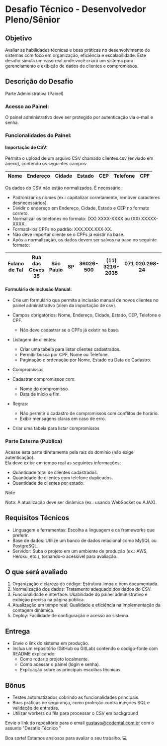 # Desafio Técnico - Desenvolvedor Pleno/Sênior

## Objetivo


Avaliar as habilidades técnicas e boas práticas no desenvolvimento de sistemas com foco em organização, eficiência e escalabilidade. Este desafio simula um caso real onde você criará um sistema para gerenciamento e exibição de dados de clientes e compromissos.


## Descrição do Desafio

Parte Administrativa (Painel)

### Acesso ao Painel:
O painel administrativo deve ser protegido por autenticação via e-mail e senha.

### Funcionalidades do Painel:

#### Importação de CSV:
Permita o upload de um arquivo CSV chamado clientes.csv (enviado em anexo), contendo os seguintes campos:

| Nome | Endereço | Cidade | Estado | CEP |  Telefone | CPF |
| ------------- | ---------------- | --------- | -- | --------- | --------------- | -------------- |
  
Os dados do CSV não estão normalizados. É necessário:

- Padronizar os nomes (ex.: capitalizar corretamente, remover caracteres desnecessários).
- Dividir o endereço em Endereço, Cidade, Estado e CEP no formato correto.
- Normalizar os telefones no formato: (XX) XXXX-XXXX ou (XX) XXXXX-XXXX.
- Formatá-los CPFs no padrão: XXX.XXX.XXX-XX.
- Não deve importar cliente se o CPFs já existir na base.
- Após a normalização, os dados devem ser salvos na base no seguinte formato:

| Fulano de Tal | Rua das Coves 35 | São Paulo | SP | 36026-500 |  (11) 3216-2035 | 071.020.298-24 |
| ------------- | ---------------- | --------- | -- | --------- | --------------- | -------------- |

#### Formulário de Inclusão Manual:
- Crie um formulário que permita a inclusão manual de novos clientes no painel administrativo (além da importação de csv).
- Campos obrigatórios: Nome, Endereço, Cidade, Estado, CEP, Telefone e CPF.
  - Não deve cadastrar se o CPFs já existir na base.

- Listagem de clientes:
  - Criar uma tabela para listar clientes cadastrados.
  - Permitir busca por CPF, Nome ou Telefone.
  - Paginação e ordenação por Nome, Estado ou Data de Cadastro.
- Compromissos
- Cadastrar compromissos com:
  - Nome do compromisso.
  - Data de início e fim.
- Regras:
  - Não permitir o cadastro de compromissos com conflitos de horário.
  - Exibir mensagens claras em caso de erro.
- Criar uma tabela para listar compromissos


### Parte Externa (Pública)

Acesse esta parte diretamente pela raiz do domínio (não exige autenticação).<br>
Ela deve exibir em tempo real as seguintes informações:

- Quantidade total de clientes cadastrados.
- Quantidade de clientes com telefone duplicados.
- Quantidade de clientes por estado.

> [!NOTE]
> Nota: A atualização deve ser dinâmica (ex.: usando WebSocket ou AJAX).

## Requisitos Técnicos

- Linguagem e ferramentas: Escolha a linguagem e os frameworks que preferir.<br>
- Base de dados: Utilize um banco de dados relacional como MySQL ou PostgreSQL.<br>
- Servidor: Suba o projeto em um ambiente de produção (ex.: AWS, Heroku, etc.), tornando-o acessível para avaliação.

## O que será avaliado

1. Organização e clareza do código: Estrutura limpa e bem documentada.
2. Normalização dos dados: Tratamento adequado dos dados do CSV.
3. Funcionalidade e interface: Usabilidade do painel administrativo e exibição precisa na página pública.
4. Atualização em tempo real: Qualidade e eficiência na implementação da contagem dinâmica.
5. Deploy: Facilidade de configuração e acesso ao sistema.

## Entrega

- Envie o link do sistema em produção.<br>
- Inclua um repositório (GitHub ou GitLab) contendo o código-fonte com README explicando:<br>
  - Como rodar o projeto localmente.
  - Como acessar o painel (login e senha).
  - Explicação sobre as principais escolhas técnicas.

## Bônus

- Testes automatizados cobrindo as funcionalidades principais.
- Boas práticas de segurança, como proteção contra injeções SQL e validação de entradas.
- Utilizar workers ou fila para processar o CSV em background

Envie o link do repositório para o email gustavo@codental.com.br com o assunto "Desafio Técnico <seu nome>"

Boa sorte! Estamos ansiosos para avaliar o seu trabalho. 💻

